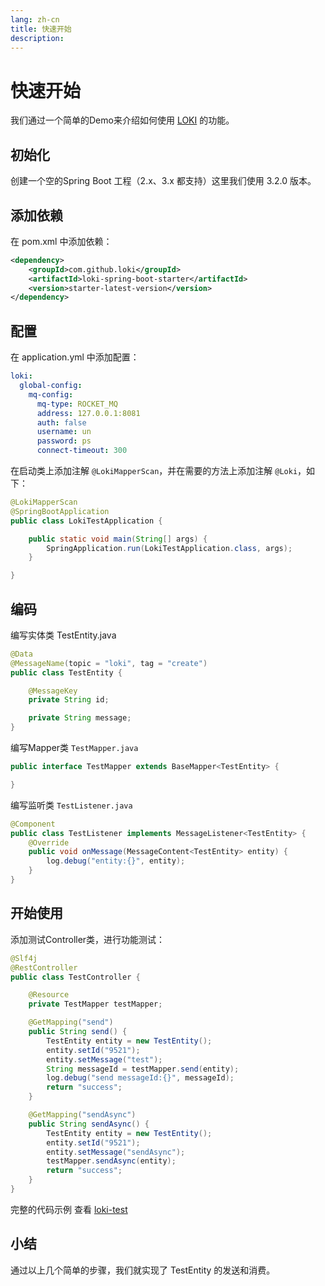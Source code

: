 ```yaml
---
lang: zh-cn
title: 快速开始
description: 
---
```

# 快速开始

我们通过一个简单的Demo来介绍如何使用 [LOKI](https://github.com/guoshiqiufeng/loki) 的功能。

## 初始化
创建一个空的Spring Boot 工程（2.x、3.x 都支持）这里我们使用 3.2.0 版本。

## 添加依赖
在 pom.xml 中添加依赖：
```xml
<dependency>
    <groupId>com.github.loki</groupId>
    <artifactId>loki-spring-boot-starter</artifactId>
    <version>starter-latest-version</version>
</dependency>
```

## 配置
在 application.yml 中添加配置：
```yaml
loki:
  global-config:
    mq-config:
      mq-type: ROCKET_MQ
      address: 127.0.0.1:8081
      auth: false
      username: un
      password: ps
      connect-timeout: 300
```

在启动类上添加注解 `@LokiMapperScan`，并在需要的方法上添加注解 `@Loki`，如下：
```java
@LokiMapperScan
@SpringBootApplication
public class LokiTestApplication {

    public static void main(String[] args) {
        SpringApplication.run(LokiTestApplication.class, args);
    }

}
```

## 编码

编写实体类 TestEntity.java

```java
@Data
@MessageName(topic = "loki", tag = "create")
public class TestEntity {

    @MessageKey
    private String id;

    private String message;
}
```
编写Mapper类 `TestMapper.java`

```java
public interface TestMapper extends BaseMapper<TestEntity> {

}
```

编写监听类 `TestListener.java`

```java
@Component
public class TestListener implements MessageListener<TestEntity> {
    @Override
    public void onMessage(MessageContent<TestEntity> entity) {
        log.debug("entity:{}", entity);
    }
}
```

## 开始使用

添加测试Controller类，进行功能测试：


```java
@Slf4j
@RestController
public class TestController {

    @Resource
    private TestMapper testMapper;

    @GetMapping("send")
    public String send() {
        TestEntity entity = new TestEntity();
        entity.setId("9521");
        entity.setMessage("test");
        String messageId = testMapper.send(entity);
        log.debug("send messageId:{}", messageId);
        return "success";
    }

    @GetMapping("sendAsync")
    public String sendAsync() {
        TestEntity entity = new TestEntity();
        entity.setId("9521");
        entity.setMessage("sendAsync");
        testMapper.sendAsync(entity);
        return "success";
    }
}
```

完整的代码示例 查看 [loki-test](https://github.com/guoshiqiufeng/loki-test)
## 小结
通过以上几个简单的步骤，我们就实现了 TestEntity 的发送和消费。